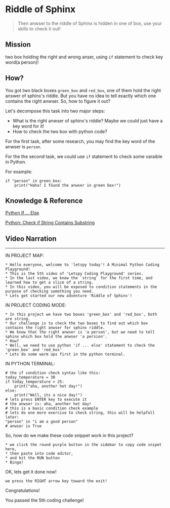 # Riddle of Sphinx

> Then anwser to the riddle of Sphinx is hidden in one of box, use your skills to check it out!

## Mission

two box holding the right and wrong anser, using `if` statement to check key word(a person)!

## How?

You got two black boxes `green_box` and `red_box`, one of them hold the right answer of sphinx's riddle. But you have no idea to tell exactly which one contains the right anwser. So, how to figure it out?

Let's decompose this task into two major steps:

- What is the right anwser of sphinx's riddle? Maybe we could just have a key word for it!
- How to check the two box with python code?

For the first task, after some research, you may find the key word of the anwser is `person`.

For the the second task, we could use `if` statement to check some varaible in Python.

For example:

```
if "person" in green_box:
    print("Haha! I found the anwser in green box!")
```


## Knowledge & Reference


[Python If ... Else](https://www.w3schools.com/python/python_conditions.asp)

[Python: Check if String Contains Substring](https://stackabuse.com/python-check-if-string-contains-substring/)


## Video Narration

----

IN PROJECT MAP:

```
* Hello everyone, welcome to 'letspy today'! A Minimal Python Coding Playground!
* This is the 5th video of 'Letspy Coding Playground' series.
* In the last video, we knew the `string` for the first time, and learned how to get a slice of a string.
* In this video, you will be exposed to condition statements in the purpose of checking something you need.
* Lets get started our new adventure 'Riddle of Sphinx'!
```

IN PROJECT CODING MODE:

```
* In this project we have two boxes 'green_box' and 'red_box', both are string.
* Our challenge is to check the two boxes to find out which box contains the right anwser for sphinx riddle.
* We know that the right anwser is 'a person', but we need to tell sphinx which box hold the anwser 'a persion'.
* How? 
* Well, we need to use python 'if ... else' statement to check the 'green_box' and 'red_box'
* Lets do some warm ups first in the python terminal.
```

IN PYTHON TERMINAL:

```
# the if condition check syntax like this:
today_temperature = 30
if today_temperature > 25:
    print("aha, another hot day!")
else:
    print("Well, its a nice day!")
# lets press ENTER key to execute it
# the anwser is: aha, another hot day!
# this is a basic condition check example
# lets do one more exercise to check string, this will be helpfull later:
"person" in "i am a good person"
# anwser is True
```

So, how do we make these code snippet work in this project?

```
* we click the round purple button in the sidebar to copy code snipet here, 
* then paste into code editor,
* and hit the RUN button
* Bingo!
```

OK, lets get it done now!

```
we press the RIGHT arrow key toward the exit!
```

Congratulations! 

You passed the 5th coding challenge!